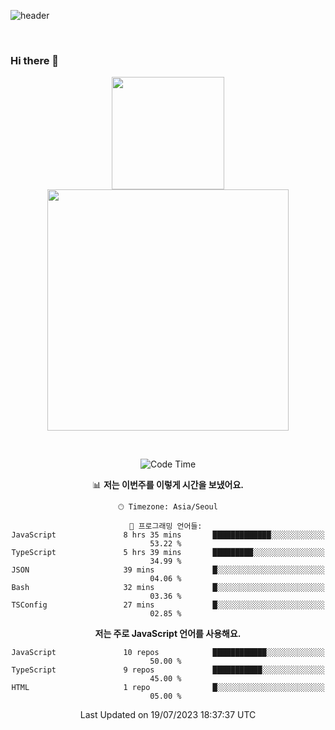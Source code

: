 ![header](https://capsule-render.vercel.app/api?type=waving&amp;color=timeGradient&amp;height=300&amp;section=header&amp;animation=fadeIn&amp;fontSize=55&amp;fontAlignY=40&amp;text=thornewater%20Github&amp;descSize=30)

<br>


### Hi there 👋

<div align="center">
   <p display="inline">
    <a href="https://github.com/thornewater">
     <img height="180" src="https://github-readme-stats.vercel.app/api?username=thornewater&theme=radical&show_icons=true" />
     <img width="386" src="https://github-readme-stats.vercel.app/api/top-langs/?username=thornewater&layout=compact&theme=radical&show_icons=true" />
    </a>
  </p>





<br>


<!--START_SECTION:waka-->
![Code Time](http://img.shields.io/badge/Code%20Time-412%20hrs%2018%20mins-blue)

📊 **저는 이번주를 이렇게 시간을 보냈어요.** 

```text
🕑︎ Timezone: Asia/Seoul

💬 프로그래밍 언어들: 
JavaScript               8 hrs 35 mins       █████████████░░░░░░░░░░░░   53.22 % 
TypeScript               5 hrs 39 mins       █████████░░░░░░░░░░░░░░░░   34.99 % 
JSON                     39 mins             █░░░░░░░░░░░░░░░░░░░░░░░░   04.06 % 
Bash                     32 mins             █░░░░░░░░░░░░░░░░░░░░░░░░   03.36 % 
TSConfig                 27 mins             █░░░░░░░░░░░░░░░░░░░░░░░░   02.85 % 
```

**저는 주로 JavaScript 언어를 사용해요.** 

```text
JavaScript               10 repos            ████████████░░░░░░░░░░░░░   50.00 % 
TypeScript               9 repos             ███████████░░░░░░░░░░░░░░   45.00 % 
HTML                     1 repo              █░░░░░░░░░░░░░░░░░░░░░░░░   05.00 % 
```




 Last Updated on 19/07/2023 18:37:37 UTC
<!--END_SECTION:waka-->


<!--
**thornewater/thornewater** is a ✨ _special_ ✨ repository because its `README.md` (this file) appears on your GitHub profile.

Here are some ideas to get you started:

- 🔭 I’m currently working on ...
- 🌱 I’m currently learning ...
- 👯 I’m looking to collaborate on ...
- 🤔 I’m looking for help with ...
- 💬 Ask me about ...
- 📫 How to reach me: ...
- 😄 Pronouns: ...
- ⚡ Fun fact: ...
-->
